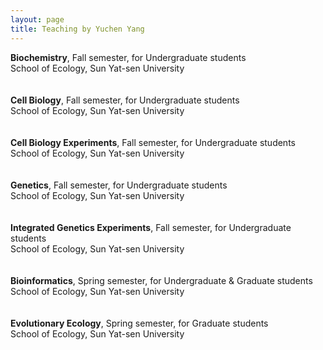 ```yaml
---
layout: page
title: Teaching by Yuchen Yang
---
```

<div class="cv">
  <b>Biochemistry</b>, Fall semester, for Undergraduate students <br/>
  School of Ecology, Sun Yat-sen University<br/>
  <br/>
  <br/>
  <b>Cell Biology</b>, Fall semester, for Undergraduate students <br/>
  School of Ecology, Sun Yat-sen University<br/>
  <br/>
  <br/>
  <b>Cell Biology Experiments</b>, Fall semester, for Undergraduate students <br/>
  School of Ecology, Sun Yat-sen University<br/>
  <br/>
  <br/>
  <b>Genetics</b>, Fall semester, for Undergraduate students <br/>
  School of Ecology, Sun Yat-sen University<br/>
  <br/>
  <br/>
  <b>Integrated Genetics Experiments</b>, Fall semester, for Undergraduate students <br/>
  School of Ecology, Sun Yat-sen University<br/>
  <br/>
  <br/>
  <b>Bioinformatics</b>, Spring semester, for Undergraduate & Graduate students<br/>
  School of Ecology, Sun Yat-sen University<br/>
  <br/>
  <br/>
  <b>Evolutionary Ecology</b>, Spring semester, for Graduate students <br/>
  School of Ecology, Sun Yat-sen University<br/>
<br/>
